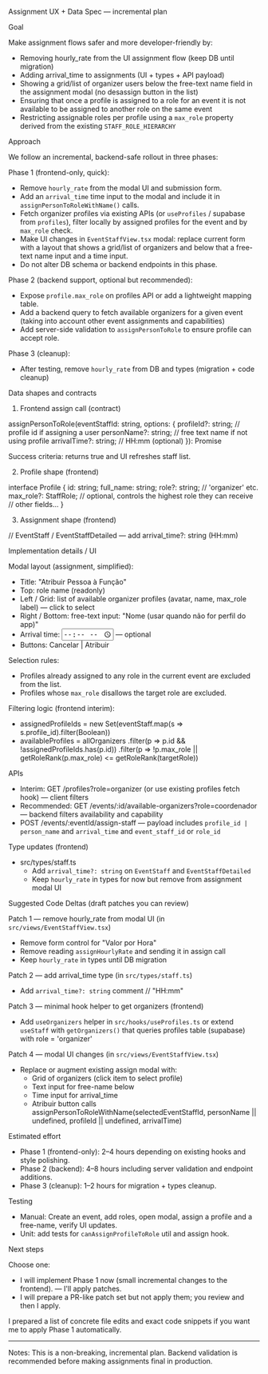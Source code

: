 Assignment UX + Data Spec — incremental plan

Goal

Make assignment flows safer and more developer-friendly by:
- Removing hourly_rate from the UI assignment flow (keep DB until migration)
- Adding arrival_time to assignments (UI + types + API payload)
- Showing a grid/list of organizer users below the free-text name field in the assignment modal (no desassign button in the list)
- Ensuring that once a profile is assigned to a role for an event it is not available to be assigned to another role on the same event
- Restricting assignable roles per profile using a `max_role` property derived from the existing `STAFF_ROLE_HIERARCHY`

Approach

We follow an incremental, backend-safe rollout in three phases:

Phase 1 (frontend-only, quick):
- Remove `hourly_rate` from the modal UI and submission form.
- Add an `arrival_time` time input to the modal and include it in `assignPersonToRoleWithName()` calls.
- Fetch organizer profiles via existing APIs (or `useProfiles` / supabase from `profiles`), filter locally by assigned profiles for the event and by `max_role` check.
- Make UI changes in `EventStaffView.tsx` modal: replace current form with a layout that shows a grid/list of organizers and below that a free-text name input and a time input.
- Do not alter DB schema or backend endpoints in this phase.

Phase 2 (backend support, optional but recommended):
- Expose `profile.max_role` on profiles API or add a lightweight mapping table.
- Add a backend query to fetch available organizers for a given event (taking into account other event assignments and capabilities)
- Add server-side validation to `assignPersonToRole` to ensure profile can accept role.

Phase 3 (cleanup):
- After testing, remove `hourly_rate` from DB and types (migration + code cleanup)

Data shapes and contracts

1) Frontend assign call (contract)

assignPersonToRole(eventStaffId: string, options: {
  profileId?: string; // profile id if assigning a user
  personName?: string; // free text name if not using profile
  arrivalTime?: string; // HH:mm (optional)
}): Promise<boolean>

Success criteria: returns true and UI refreshes staff list.

2) Profile shape (frontend)

interface Profile {
  id: string;
  full_name: string;
  role?: string; // 'organizer' etc.
  max_role?: StaffRole; // optional, controls the highest role they can receive
  // other fields...
}

3) Assignment shape (frontend)

// EventStaff / EventStaffDetailed — add arrival_time?: string (HH:mm)

Implementation details / UI

Modal layout (assignment, simplified):
- Title: "Atribuir Pessoa à Função"
- Top: role name (readonly)
- Left / Grid: list of available organizer profiles (avatar, name, max_role label) — click to select
- Right / Bottom: free-text input: "Nome (usar quando não for perfil do app)"
- Arrival time: <input type="time" /> — optional
- Buttons: Cancelar | Atribuir

Selection rules:
- Profiles already assigned to any role in the current event are excluded from the list.
- Profiles whose `max_role` disallows the target role are excluded.

Filtering logic (frontend interim):
- assignedProfileIds = new Set(eventStaff.map(s => s.profile_id).filter(Boolean))
- availableProfiles = allOrganizers
  .filter(p => p.id && !assignedProfileIds.has(p.id))
  .filter(p => !p.max_role || getRoleRank(p.max_role) <= getRoleRank(targetRole))

APIs

- Interim: GET /profiles?role=organizer (or use existing profiles fetch hook) — client filters
- Recommended: GET /events/:id/available-organizers?role=coordenador — backend filters availability and capability
- POST /events/:eventId/assign-staff — payload includes `profile_id | person_name` and `arrival_time` and `event_staff_id` or `role_id`

Type updates (frontend)

- src/types/staff.ts
  - Add `arrival_time?: string` on `EventStaff` and `EventStaffDetailed`
  - Keep `hourly_rate` in types for now but remove from assignment modal UI

Suggested Code Deltas (draft patches you can review)

Patch 1 — remove hourly_rate from modal UI (in `src/views/EventStaffView.tsx`)
- Remove form control for "Valor por Hora"
- Remove reading `assignHourlyRate` and sending it in assign call
- Keep `hourly_rate` in types until DB migration

Patch 2 — add arrival_time type (in `src/types/staff.ts`)
- Add `arrival_time?: string` comment // "HH:mm"

Patch 3 — minimal hook helper to get organizers (frontend)
- Add `useOrganizers` helper in `src/hooks/useProfiles.ts` or extend `useStaff` with `getOrganizers()` that queries profiles table (supabase) with role = 'organizer'

Patch 4 — modal UI changes (in `src/views/EventStaffView.tsx`)
- Replace or augment existing assign modal with:
  - Grid of organizers (click item to select profile)
  - Text input for free-name below
  - Time input for arrival_time
  - Atribuir button calls assignPersonToRoleWithName(selectedEventStaffId, personName || undefined, profileId || undefined, arrivalTime)

Estimated effort

- Phase 1 (frontend-only): 2–4 hours depending on existing hooks and style polishing.
- Phase 2 (backend): 4–8 hours including server validation and endpoint additions.
- Phase 3 (cleanup): 1–2 hours for migration + types cleanup.

Testing

- Manual: Create an event, add roles, open modal, assign a profile and a free-name, verify UI updates.
- Unit: add tests for `canAssignProfileToRole` util and assign hook.

Next steps

Choose one:
- I will implement Phase 1 now (small incremental changes to the frontend). — I'll apply patches.
- I will prepare a PR-like patch set but not apply them; you review and then I apply.

I prepared a list of concrete file edits and exact code snippets if you want me to apply Phase 1 automatically.

---
Notes: This is a non-breaking, incremental plan. Backend validation is recommended before making assignments final in production.
